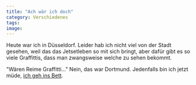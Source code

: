 ```yaml
---
title: "Ach wär ich doch"
category: Verschiedenes
tags: 
image: 
---
```


Heute war ich in Düsseldorf. Leider hab ich nicht viel von der Stadt gesehen, weil das das Jetsetleben so mit sich bringt, aber dafür gibt es so viele Graffittis, dass man zwangsweise welche zu sehen bekommt.  

  

"Wären Reime Graffitti..." Nein, das war Dortmund. Jedenfalls bin ich jetzt müde, [ich geh ins Bett](http://www.88komaflash.de).